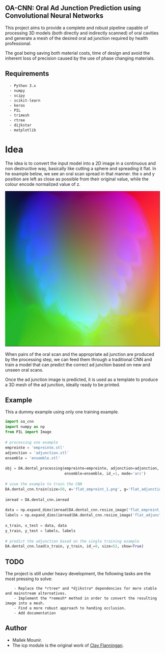 ## OA-CNN: Oral Ad Junction Prediction using Convolutional Neural Networks

This project aims to provide a complete and robust pipeline capable of processing 3D models (both directly and indirectly scanned) of oral cavities and generate a mesh of the desired oral ad junction required by health professional.

The goal being saving both material costs, time of design and avoid the inherent loss of precision caused by the use of phase changing materials.

## Requirements

      - Python 3.x
      - numpy
      - scipy
      - scikit-learn
      - keras
      - PIL
      - trimesh
      - rtree
      - dijkstar
      - matplotlib


# Idea

The idea is to convert the input model into a 2D image in a continuous and non destructive way, basically like cutting a sphere and spreading it flat.
In he example below, we see an oral scan spread in that manner. the x and y position are left as close as possible from their original value, while the colour encode normalized value of z.

![example visualization](static/example.png)

When pairs of the oral scan and the appropriate ad junction are produced by the processing step, we can feed them through a traditional CNN and train a model that can predict the correct ad junction based on new and unseen oral scans.

Once the ad junction image is predicted, it is used as a template to produce a 3D mesh of the ad junction, ideally ready to be printed.

## Example

This a dummy example using only one training example.

```python
import oa_cnn
import numpy as np
from PIL import Image

# processing one example
empreinte = 'empreinte.stl'
adjonction = 'adjunction.stl'
ensemble = 'ensemble.stl'

obj = DA.dental_processing(empreinte=empreinte, adjonction=adjonction,
                           ensemble=ensemble, id_=1, mode='arc')

# usue the example to train the CNN
DA.dental_cnn.train(size=50, e='flat_empreint_1.png', g='flat_adjunction_ana_1.png')

imread = DA.dental_cnn.imread

data = np.expand_dims(imread(DA.dental_cnn.resize_image('flat_empreint_1.png')), axis=0)
labels = np.expand_dims(imread(DA.dental_cnn.resize_image('flat_adjunction_ana_1.png')), axis=0)

x_train, x_test = data, data
y_train, y_test = labels, labels

# predict the adjunction based on the single training example
DA.dental_cnn.load(x_train, y_train, id_=0, size=52, show=True)
```

## TODO

The project is still under heavy development, the following tasks are the most pressing to solve:

        - Replace the *rtree* and *djikstra* dependencies for more stable and mainstream alternatives.
        - Implement the *remesh* method in order to convert the resulting image into a mesh. 
        - Find a more robust approach to handing occlusion.
        - Add documentation

## Author

- Mallek Mounir.
- The icp module is the original work of [Clay Flanningan](https://github.com/ClayFlannigan/icp).
